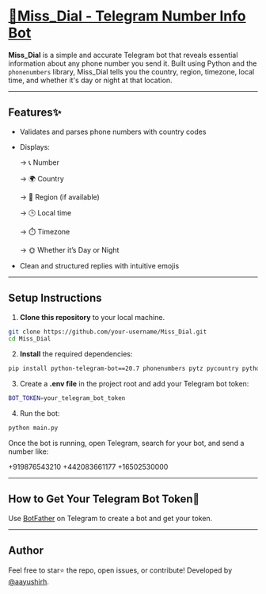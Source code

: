 # [💫Miss_Dial - Telegram Number Info Bot](https://t.me/your_bot_username)

**Miss_Dial** is a simple and accurate Telegram bot that reveals essential information about any phone number you send it. Built using Python and the `phonenumbers` library, Miss_Dial tells you the country, region, timezone, local time, and whether it's day or night at that location.

---

## Features✨

- Validates and parses phone numbers with country codes
- Displays:
  
  -> 📞 Number
  
  -> 🌍 Country

  -> 📍 Region (if available)

  -> 🕒 Local time

  -> ⏱️ Timezone

  -> 🌞 Whether it’s Day or Night
- Clean and structured replies with intuitive emojis
---

## Setup Instructions

1. **Clone this repository** to your local machine.

```bash
git clone https://github.com/your-username/Miss_Dial.git
cd Miss_Dial
```
2. **Install** the required dependencies:

```bash
pip install python-telegram-bot==20.7 phonenumbers pytz pycountry python-dotenv
```
3. Create a **.env file** in the project root and add your Telegram bot token:
   
```bash
BOT_TOKEN=your_telegram_bot_token
```
4. Run the bot:

```bash
python main.py
```
Once the bot is running, open Telegram, search for your bot, and send a number like:

+919876543210
+442083661177
+16502530000

---

## How to Get Your Telegram Bot Token🔑
Use [BotFather](https://core.telegram.org/bots#creating-a-new-bot) on Telegram to create a bot and get your token.

---

## Author
Feel free to star⭐ the repo, open issues, or contribute!
Developed by [@aayushirh](https://www.instagram.com/aayushirh/).
